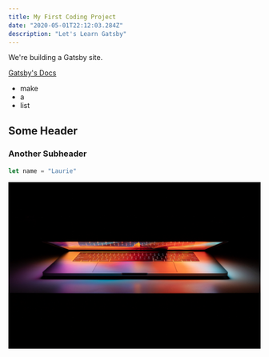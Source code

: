 ```yaml
---
title: My First Coding Project
date: "2020-05-01T22:12:03.284Z"
description: "Let's Learn Gatsby"
---
```


We're building a Gatsby site.

[Gatsby's Docs](https://www.gatsbyjs.org)

- make
- a 
- list

## Some Header

### Another Subheader

```javascript
let name = "Laurie"
```

![A macbook partially open with visible lights glowing.](./computer.jpg)